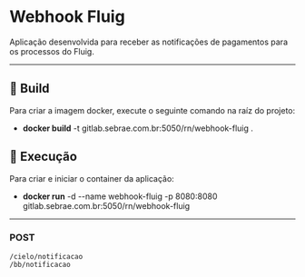 # Webhook Fluig

Aplicação desenvolvida para receber as notificações de pagamentos para os processos do Fluig.

---

## 🔨 Build
Para criar a imagem docker, execute o seguinte comando na raíz do projeto:

- **docker build** -t gitlab.sebrae.com.br:5050/rn/webhook-fluig .

## 🚀 Execução
Para criar e iniciar o container da aplicação:
- **docker run** -d --name webhook-fluig -p 8080:8080 gitlab.sebrae.com.br:5050/rn/webhook-fluig
---

### POST
`/cielo/notificacao` <br/>
`/bb/notificacao` <br/>
